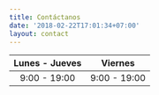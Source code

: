 ```yaml
---
title: Contáctanos
date: '2018-02-22T17:01:34+07:00'
layout: contact
---
```


| Lunes - Jueves |    Viernes   |
|:--------------:|:------------:|
|   9:00 - 19:00 | 9:00 - 19:00 |


